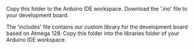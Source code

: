 Copy this folder to the Arduino IDE workspace.
Download the '.ino' file to your development board.

The 'includes' file contains our custom library for the development board based on Atmega 128. Copy this folder into the libraries folder of your Arduino IDE workspace.